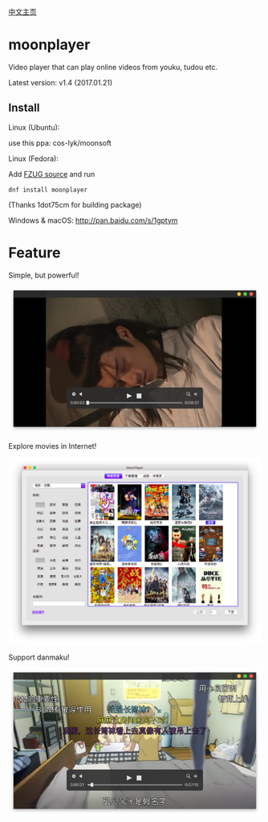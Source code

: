 [中文主页](https://github.com/coslyk/moonplayer/wiki/HomePageZH)

moonplayer
==========
Video player that can play online videos from youku, tudou etc.

Latest version: v1.4 (2017.01.21)


Install
----
Linux (Ubuntu): 

use this ppa: cos-lyk/moonsoft

Linux (Fedora): 

Add [FZUG source](https://github.com/FZUG/repo/wiki/FZUG "FZUG source") and run
```
dnf install moonplayer
```
 (Thanks 1dot75cm for building package)

Windows & macOS: <http://pan.baidu.com/s/1gptym>

Feature
====
Simple, but powerful!

<img src="screenshots/screenshot.png?raw=true" title="screenshot" />

Explore movies in Internet!

<img src="screenshots/screenshot2.png?raw=true" title="screenshot2" />

Support danmaku!

<img src="screenshots/screenshot3.png?raw=true" title="screenshot3" />

